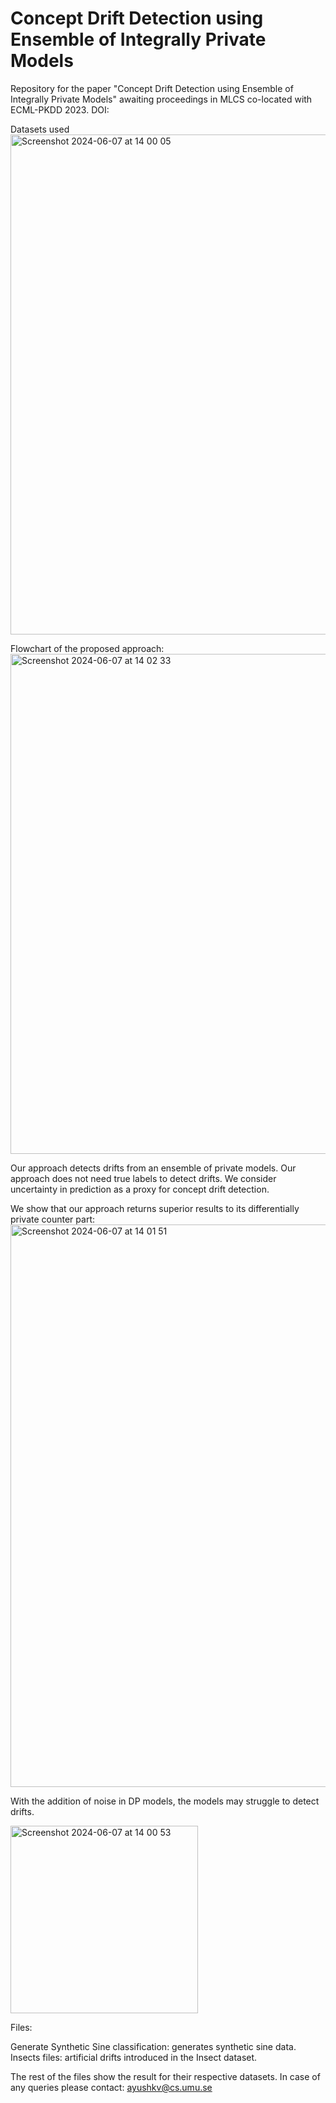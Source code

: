 # Concept Drift Detection using Ensemble of Integrally Private Models

Repository for the paper "Concept Drift Detection using Ensemble of Integrally Private Models" awaiting proceedings in MLCS co-located with ECML-PKDD 2023. DOI: 

Datasets used 
<img width="800" alt="Screenshot 2024-06-07 at 14 00 05" src="https://github.com/Ayush-Umu/Concept-drift-detection-Using-Integrally-private-models/assets/96262717/7e9237d1-2ef0-451d-9298-2c97a9e49885">

Flowchart of the proposed approach:
<img width="800" alt="Screenshot 2024-06-07 at 14 02 33" src="https://github.com/Ayush-Umu/Concept-drift-detection-Using-Integrally-private-models/assets/96262717/edec1fe5-2bb6-46dd-80d8-967b878cc8a8">

Our approach detects drifts from an ensemble of private models. Our approach does not need true labels to detect drifts. We consider uncertainty in prediction as a proxy for concept drift detection. 

We show that our approach returns superior results to its differentially private counter part:
<img width="900" alt="Screenshot 2024-06-07 at 14 01 51" src="https://github.com/Ayush-Umu/Concept-drift-detection-Using-Integrally-private-models/assets/96262717/a8657594-27c6-4c1b-8f60-2b3a5a970050">

With the addition of noise in DP models, the models may struggle to detect drifts.

<img width="300" alt="Screenshot 2024-06-07 at 14 00 53" src="https://github.com/Ayush-Umu/Concept-drift-detection-Using-Integrally-private-models/assets/96262717/4cae8720-f086-4fbc-bbe3-4305c33a2ec3">


Files:

Generate Synthetic Sine classification: generates synthetic sine data.
Insects files: artificial drifts introduced in the Insect dataset.

The rest of the files show the result for their respective datasets. In case of any queries please contact: ayushkv@cs.umu.se
